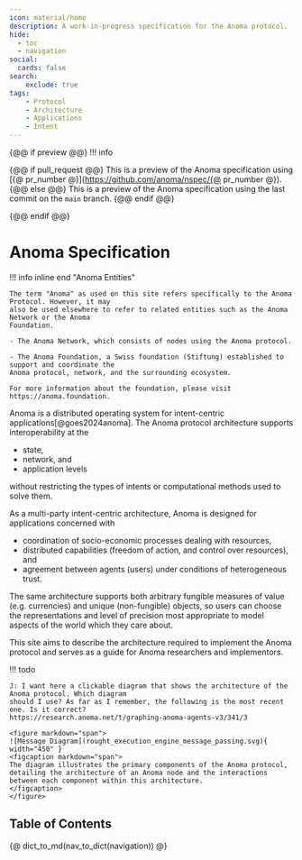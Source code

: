 ```yaml
---
icon: material/home
description: A work-in-progress specification for the Anoma protocol.
hide:
  - toc
  - navigation
social:
  cards: false
search:
    exclude: true
tags:
    - Protocol
    - Architecture
    - Applications
    - Intent
---
```


{@@ if preview @@}
!!! info

{@@ if pull_request @@}
    This is a preview of the Anoma specification using [{@ pr_number @}](https://github.com/anoma/nspec/{@ pr_number @}).
{@@ else @@}
    This is a preview of the Anoma specification using the last commit on the `main` branch.
{@@ endif @@}

{@@ endif @@}

<!-- Source of inspiration:
- https://ethresear.ch/t/rfc-draft-anoma-as-the-universal-intent-machine-for-ethereum/19109
 -->

# Anoma Specification

!!! info inline end "Anoma Entities"

    The term "Anoma" as used on this site refers specifically to the Anoma Protocol. However, it may
    also be used elsewhere to refer to related entities such as the Anoma Network or the Anoma
    Foundation.

    - The Anoma Network, which consists of nodes using the Anoma protocol.

    - The Anoma Foundation, a Swiss foundation (Stiftung) established to support and coordinate the
    Anoma protocol, network, and the surrounding ecosystem.

    For more information about the foundation, please visit https://anoma.foundation.

Anoma is a distributed operating system for intent-centric
applications[@goes2024anoma]. The Anoma protocol architecture supports interoperability at the

- state,
- network, and 
- application levels 

without restricting the types of intents or computational methods used to solve
them. 

As a multi-party intent-centric architecture, Anoma is designed for applications
concerned with 

- coordination of socio-economic processes dealing with resources,
- distributed capabilities (freedom of action, and control over resources), and
- agreement between agents (users) under conditions of heterogeneous trust. 

The same architecture supports both arbitrary fungible measures of value (e.g.
currencies) and unique (non-fungible) objects, so users can choose the
representations and level of precision most appropriate to model aspects of the
world which they care about.

<!-- The following is commented for now. The paragraph seems to say many things.
Shorter the better IMO. -->
<!--
Anoma provides a substrate for _information flow control_, giving users
fine-grained control over and the ability to reason about where, when, and to
whom information may be disclosed, subject to whatever trust assumptions they
are willing to make. In order to provide this substrate, Anoma uses many
cryptographic constructions, including public key encryption, one-way hash
functions, succinct non-interactive zero-knowledge proofs, distributed key
generation, threshold encryption, and homomorphic encryption. Anoma's
construction abstracts the underlying primitives by their information-theoretic
properties, so that new primitives may be swapped in overtime.
-->

This site aims to describe the architecture required to implement the
Anoma protocol and serves as a guide for Anoma researchers and implementors.

<!-- The following todo would desapear on the online version. -->

!!! todo

    J: I want here a clickable diagram that shows the architecture of the Anoma protocol. Which diagram
    should I use? As far as I remember, the following is the most recent one. Is it correct?
    https://research.anoma.net/t/graphing-anoma-agents-v3/341/3

    <figure markdown="span">
    ![Message Diagram](rought_execution_engine_message_passing.svg){ width="450" }
    <figcaption markdown="span">
    The diagram illustrates the primary components of the Anoma protocol, detailing the architecture of an Anoma node and the interactions between each component within this architecture.
    </figcaption>
    </figure>


## Table of Contents

{@ dict_to_md(nav_to_dict(navigation)) @}


